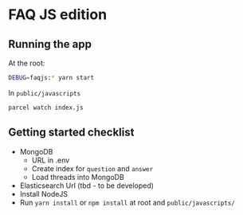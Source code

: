 # FAQ JS edition

## Running the app

At the root:

```bash
DEBUG=faqjs:* yarn start
```

In `public/javascripts`

```bash
parcel watch index.js
```

## Getting started checklist

- MongoDB
  - URL in .env
  - Create index for `question` and `answer`
  - Load threads into MongoDB
- Elasticsearch Url (tbd - to be developed)
- Install NodeJS
- Run `yarn install` or `npm install` at root and `public/javascripts/`
